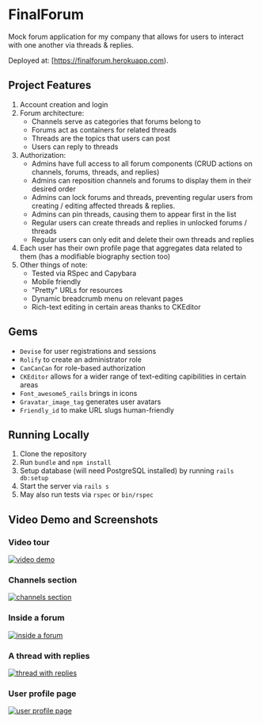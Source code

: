 # FinalForum

Mock forum application for my company that allows for users to interact with one another via threads & replies.

Deployed at: [https://finalforum.herokuapp.com).

## Project Features

1. Account creation and login
2. Forum architecture:
   * Channels serve as categories that forums belong to
   * Forums act as containers for related threads
   * Threads are the topics that users can post
   * Users can reply to threads
3. Authorization:
   * Admins have full access to all forum components (CRUD actions on channels, forums, threads, and replies)
   * Admins can reposition channels and forums to display them in their desired order
   * Admins can lock forums and threads, preventing regular users from creating / editing affected threads & replies.
   * Admins can pin threads, causing them to appear first in the list
   * Regular users can create threads and replies in unlocked forums / threads
   * Regular users can only edit and delete their own threads and replies
4. Each user has their own profile page that aggregates data related to them (has a modifiable biography section too)
5. Other things of note:
   * Tested via RSpec and Capybara
   * Mobile friendly
   * "Pretty" URLs for resources
   * Dynamic breadcrumb menu on relevant pages
   * Rich-text editing in certain areas thanks to CKEditor
   
## Gems
* `Devise` for user registrations and sessions
* `Rolify` to create an administrator role
* `CanCanCan` for role-based authorization
* `CKEditor` allows for a wider range of text-editing capibilities in certain areas
* `Font_awesome5_rails` brings in icons
* `Gravatar_image_tag` generates user avatars
* `Friendly_id` to make URL slugs human-friendly

## Running Locally
1. Clone the repository
2. Run `bundle` and `npm install`
3. Setup database (will need PostgreSQL installed) by running `rails db:setup`
4. Start the server via `rails s`
5. May also run tests via `rspec` or `bin/rspec`

## Video Demo and Screenshots

### Video tour
[![video demo](https://i.imgur.com/yAguM9W.png)](https://www.youtube.com/watch?v=3TK8UvuGRW0)

### Channels section

[![channels section](https://i.imgur.com/WTaW3Ha.png)](https://i.imgur.com/WTaW3Ha.png)

### Inside a forum

[![inside a forum](https://i.imgur.com/gtE27JY.png)](https://i.imgur.com/gtE27JY.png)

### A thread with replies

[![thread with replies](https://i.imgur.com/zaZifys.png)](https://i.imgur.com/zaZifys.png)

### User profile page

[![user profile page](https://i.imgur.com/ImxMYLL.png)](https://i.imgur.com/ImxMYLL.png)